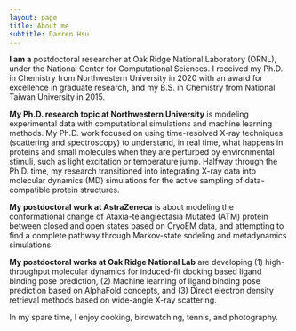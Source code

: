 ```yaml
---
layout: page
title: About me
subtitle: Darren Hsu 
---
```


**I am a** postdoctoral researcher at Oak Ridge National Laboratory (ORNL), under the National Center for Computational Sciences. 
I received my Ph.D. in Chemistry from Northwestern University in 2020 with an award for excellence in graduate research,
and my B.S. in Chemistry from National Taiwan University in 2015.

**My Ph.D. research topic at Northwestern University** is modeling experimental data with computational simulations and machine learning methods.
My Ph.D. work focused on using time-resolved X-ray techniques (scattering and spectroscopy) to understand, in real time, what happens in proteins and small molecules when they are perturbed by environmental stimuli, such as light excitation or temperature jump.
Halfway through the Ph.D. time, my research transitioned into integrating X-ray data into molecular dynamics (MD) simulations for the active sampling of data-compatible protein structures.

**My postdoctoral work at AstraZeneca** is about modeling the conformational change of Ataxia-telangiectasia Mutated (ATM) protein between closed and open states based on CryoEM data, and attempting to find a complete pathway through Markov-state sodeling and metadynamics simulations.

**My postdoctoral works at Oak Ridge National Lab** are developing (1) high-throughput molecular dynamics for induced-fit docking based ligand binding pose prediction, (2) Machine learning of ligand binding pose prediction based on AlphaFold concepts, and (3) Direct electron density retrieval methods based on wide-angle X-ray scattering. 


In my spare time, I enjoy cooking, birdwatching, tennis, and photography.

